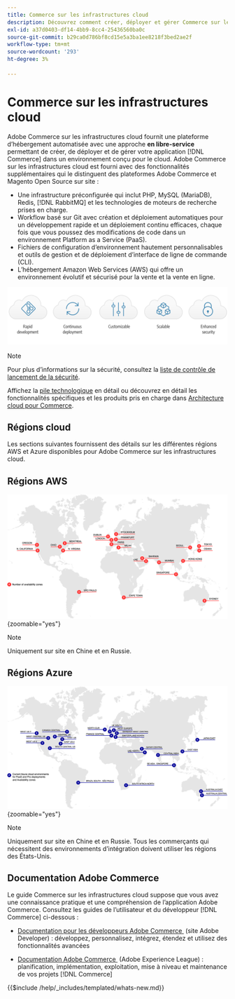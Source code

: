 ```yaml
---
title: Commerce sur les infrastructures cloud
description: Découvrez comment créer, déployer et gérer Commerce sur les infrastructures cloud.
exl-id: a37d0403-df14-4bb9-8cc4-25436560ba0c
source-git-commit: b29ca0d786bf8cd15e5a3ba1ee8218f3bed2ae2f
workflow-type: tm+mt
source-wordcount: '293'
ht-degree: 3%

---
```



# Commerce sur les infrastructures cloud

Adobe Commerce sur les infrastructures cloud fournit une plateforme d’hébergement automatisée avec une approche **en libre-service** permettant de créer, de déployer et de gérer votre application [!DNL Commerce] dans un environnement conçu pour le cloud. Adobe Commerce sur les infrastructures cloud est fourni avec des fonctionnalités supplémentaires qui le distinguent des plateformes Adobe Commerce et Magento Open Source sur site :

- Une infrastructure préconfigurée qui inclut PHP, MySQL (MariaDB), Redis, [!DNL RabbitMQ] et les technologies de moteurs de recherche prises en charge.
- Workflow basé sur Git avec création et déploiement automatiques pour un développement rapide et un déploiement continu efficaces, chaque fois que vous poussez des modifications de code dans un environnement Platform as a Service (PaaS).
- Fichiers de configuration d’environnement hautement personnalisables et outils de gestion et de déploiement d’interface de ligne de commande (CLI).
- L’hébergement Amazon Web Services (AWS) qui offre un environnement évolutif et sécurisé pour la vente et la vente en ligne.

![Avantages du cloud](../assets/CloudBenefits.svg)

>[!NOTE]
>
>Pour plus d’informations sur la sécurité, consultez la [liste de contrôle de lancement de la sécurité](https://experienceleague.adobe.com/en/docs/commerce-on-cloud/user-guide/launch/checklist#security-configuration).

Affichez la [pile technologique](architecture/tech-stack.md) en détail ou découvrez en détail les fonctionnalités spécifiques et les produits pris en charge dans [Architecture cloud pour Commerce](architecture/cloud-architecture.md).

<div id="recs-overview-body-1"></div>
<div id="recs-overview-body-2"></div>
<div id="recs-overview-body-3"></div>
<div id="recs-overview-body-4"></div>
<div id="recs-overview-body-5"></div>
<div id="recs-overview-body-6"></div>

## Régions cloud

Les sections suivantes fournissent des détails sur les différentes régions AWS et Azure disponibles pour Adobe Commerce sur les infrastructures cloud.

## Régions AWS

![Diagramme montrant les régions AWS](../assets/aws-regions.svg){zoomable="yes"}

>[!NOTE]
>
> Uniquement sur site en Chine et en Russie.

## Régions Azure

![Diagramme affichant les régions Azure](../assets/azure-regions.svg){zoomable="yes"}

>[!NOTE]
>
> Uniquement sur site en Chine et en Russie. Tous les commerçants qui nécessitent des environnements d’intégration doivent utiliser les régions des États-Unis.

## Documentation Adobe Commerce

Le guide Commerce sur les infrastructures cloud suppose que vous avez une connaissance pratique et une compréhension de l’application Adobe Commerce. Consultez les guides de l’utilisateur et du développeur [!DNL Commerce] ci-dessous :

- [Documentation pour les développeurs Adobe Commerce &#x200B;](https://developer.adobe.com/commerce/docs/) (site Adobe Developer) : développez, personnalisez, intégrez, étendez et utilisez des fonctionnalités avancées

- [Documentation Adobe Commerce &#x200B;](https://experienceleague.adobe.com/docs/commerce.html) (Adobe Experience League) : planification, implémentation, exploitation, mise à niveau et maintenance de vos projets [!DNL Commerce]

{{$include /help/_includes/templated/whats-new.md}}

<!-- Last updated from includes: 2025-09-30 14:59:39 -->
